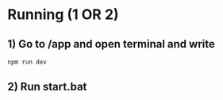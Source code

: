 # Running (1 OR 2)
## 1) Go to /app and open terminal and write 
```sh
npm run dev
```
## 2) Run start.bat

